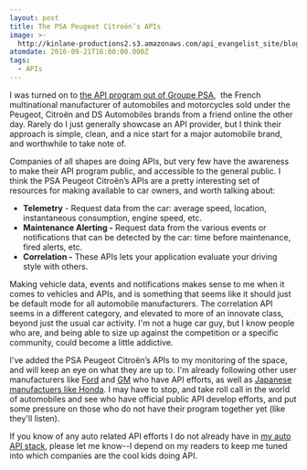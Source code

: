 ```yaml
---
layout: post
title: The PSA Peugeot Citroën’s APIs
image: >-
  http://kinlane-productions2.s3.amazonaws.com/api_evangelist_site/blog/psa_group_for_developers_api_for_connected_cars_peugeot_citroen_and_ds_automobiles.png
atomdate: 2016-09-21T16:00:00.000Z
tags:
  - APIs
---
```

I was turned on to [the API program out of Groupe PSA](https://developer.psa-peugeot-citroen.com/),  the French multinational manufacturer of automobiles and motorcycles sold under the Peugeot, Citroën and DS Automobiles brands from a friend online the other day. Rarely do I just generally showcase an API provider, but I think their approach is simple, clean, and a nice start for a major automobile brand, and worthwhile to take note of. 

Companies of all shapes are doing APIs, but very few have the awareness to make their API program public, and accessible to the general public. I think the PSA Peugeot Citroën’s APIs are a pretty interesting set of resources for making available to car owners, and worth talking about:

*   **Telemetry** - Request data from the car: average speed, location, instantaneous consumption, engine speed, etc.
*   **Maintenance Alerting -** Request data from the various events or notifications that can be detected by the car: time before maintenance, fired alerts, etc.
*   **Correlation -** These APIs lets your application evaluate your driving style with others.

Making vehicle data, events and notifications makes sense to me when it comes to vehicles and APIs, and is something that seems like it should just be default mode for all automobile manufacturers. The correlation API seems in a different category, and elevated to more of an innovate class, beyond just the usual car activity. I'm not a huge car guy, but I know people who are, and being able to size up against the competition or a specific community, could become a little addictive.

I've added the PSA Peugeot Citroën’s APIs to my monitoring of the space, and will keep an eye on what they are up to. I'm already following other user manufacturers like [Ford](https://developer.ford.com/) and [GM](https://developer.gm.com/) who have API efforts, as well as [Japanese manufactuers like Honda](https://developer.hondasvl.com/). I may have to stop, and take roll call in the world of automobiles and see who have official public API develop efforts, and put some pressure on those who do not have their program together yet (like they'll listen).

If you know of any auto related API efforts I do not already have in [my auto API stack](http://auto.stack.network/), please let me know--I depend on my readers to keep me tuned into which companies are the cool kids doing API.